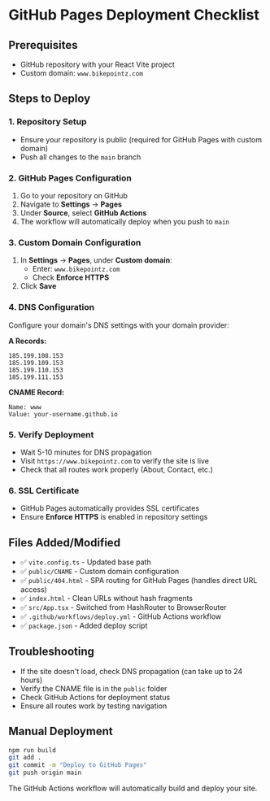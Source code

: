 # GitHub Pages Deployment Checklist

## Prerequisites
- GitHub repository with your React Vite project
- Custom domain: `www.bikepointz.com`

## Steps to Deploy

### 1. Repository Setup
- Ensure your repository is public (required for GitHub Pages with custom domain)
- Push all changes to the `main` branch

### 2. GitHub Pages Configuration
1. Go to your repository on GitHub
2. Navigate to **Settings** → **Pages**
3. Under **Source**, select **GitHub Actions**
4. The workflow will automatically deploy when you push to `main`

### 3. Custom Domain Configuration
1. In **Settings** → **Pages**, under **Custom domain**:
   - Enter: `www.bikepointz.com`
   - Check **Enforce HTTPS**
2. Click **Save**

### 4. DNS Configuration
Configure your domain's DNS settings with your domain provider:

**A Records:**
```
185.199.108.153
185.199.109.153
185.199.110.153
185.199.111.153
```

**CNAME Record:**
```
Name: www
Value: your-username.github.io
```

### 5. Verify Deployment
- Wait 5-10 minutes for DNS propagation
- Visit `https://www.bikepointz.com` to verify the site is live
- Check that all routes work properly (About, Contact, etc.)

### 6. SSL Certificate
- GitHub Pages automatically provides SSL certificates
- Ensure **Enforce HTTPS** is enabled in repository settings

## Files Added/Modified
- ✅ `vite.config.ts` - Updated base path
- ✅ `public/CNAME` - Custom domain configuration
- ✅ `public/404.html` - SPA routing for GitHub Pages (handles direct URL access)
- ✅ `index.html` - Clean URLs without hash fragments
- ✅ `src/App.tsx` - Switched from HashRouter to BrowserRouter
- ✅ `.github/workflows/deploy.yml` - GitHub Actions workflow
- ✅ `package.json` - Added deploy script

## Troubleshooting
- If the site doesn't load, check DNS propagation (can take up to 24 hours)
- Verify the CNAME file is in the `public` folder
- Check GitHub Actions for deployment status
- Ensure all routes work by testing navigation

## Manual Deployment
```bash
npm run build
git add .
git commit -m "Deploy to GitHub Pages"
git push origin main
```

The GitHub Actions workflow will automatically build and deploy your site. 